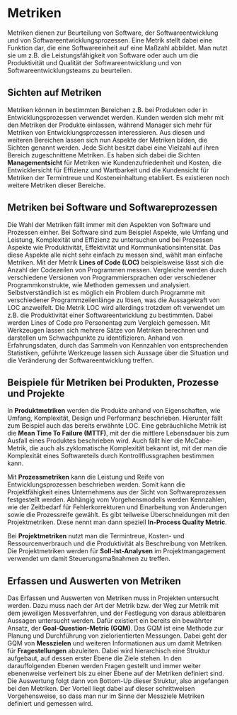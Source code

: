 # Metriken

Metriken dienen zur Beurteilung von Software, der Softwareentwicklung und von Softwareentwicklungsprozessen. Eine Metrik stellt dabei
eine Funktion dar, die eine Softwareeinheit auf eine Maßzahl abbildet. Man nutzt sie um z.B. die Leistungsfähigkeit von Software oder
auch um die Produktivität und Qualität der Softwareentwicklung und von Softwareentwicklungsteams zu beurteilen.

## Sichten auf Metriken

Metriken können in bestimmten Bereichen z.B. bei Produkten oder in Entwicklungsprozessen verwendet werden. Kunden werden sich mehr mit den
Metriken der Produkte einlassen, während Manager sich mehr für Metriken von Entwicklungsprozessen interessieren. Aus diesen und weiteren
Bereichen lassen sich nun Aspekte der Metriken bilden, die Sichten genannt werden. Jede Sicht besitzt dabei eine Vielzahl auf ihren
Bereich zugeschnittene Metriken. Es haben sich dabei die Sichten **Managementsicht** für Metriken wie Kundenzufriedenheit und Kosten,
die Entwicklersicht für Effizienz und Wartbarkeit und die Kundensicht für Metriken der Termintreue und Kosteneinhaltung etabliert. Es
existieren noch weitere Metriken dieser Bereiche.

## Metriken bei Software und Softwareprozessen

Die Wahl der Metriken fällt immer mit den Aspekten von Software und Prozessen einher. Bei Software sind zum Beispiel Aspekte, wie Umfang
und Leistung, Komplexität und Effizienz zu untersuchen und bei Prozessen Aspekte wie Produktivität, Effektivität und Kommunikationsintensität.
Das diese Aspekte alle nicht sehr einfach zu messen sind, wählt man einfache Metriken. Mit der Metrik **Lines of Code (LOC)** beispielsweise
lässt sich die Anzahl der Codezeilen von Programmen messen. Vergleiche werden durch verschiedene Versionen von Programmiersprachen oder
verschiedener Programmkonstrukte, wie Methoden gemessen und analysiert. Selbstverständlich ist es möglich ein Problem durch Programme
mit verschiedener Programmzeilenlänge zu lösen, was die Aussagekraft von LOC anzweifelt. Die Metrik LOC wird allerdings trotzdem oft verwendet
um z.B. die Produktivität einer Softwareentwicklung zu bestimmten. Dabei werden Lines of Code pro Personentag zum Vergleich gemessen.
Mit Werkzeugen lassen sich mehrere Sätze von Metriken berechnen und darstellen um Schwachpunkte zu identifizieren.
Anhand von Erfahrungsdaten, durch das Sammeln von Kennzahlen von entsprechenden Statistiken, geführte Werkzeuge lassen sich Aussage
über die Situation und die Veränderung der Softwareentwicklung treffen.

## Beispiele für Metriken bei Produkten, Prozesse und Projekte

In **Produktmetriken** werden die Produkte anhand von Eigenschaften, wie Umfang, Komplexität, Design und Performanz beschrieben.
Hierunter fällt zum Beispiel auch das bereits erwähnte LOC. Eine gebräuchliche Metrik ist die **Mean Time To Failure (MTTF)**,
mit der die mittlere Lebensdauer bis zum Ausfall eines Produktes beschrieben wird. Auch fällt hier die McCabe-Metrik, die auch als
zyklomatische Komplexität bekannt ist, mit der man die Komplexität eines Softwareteils durch Kontrollflussgraphen bestimmen kann.  

Mit **Prozessmetriken** kann die Leistung und Reife von Entwicklungsprozessen beschrieben werden. Somit kann die Projektfähigkeit
eines Unternehmens aus der Sicht von Softwareprozessen festgestellt werden. Abhängig vom Vorgehensmodells werden Kennzahlen, wie
der Zeitbedarf für Fehlerkorrekturen und Einarbeitung von Änderungen sowie die Prozessreife gewählt. Es gibt teilweise Überschneidungen
mit den Projektmetriken. Diese nennt man dann speziell **In-Process Quality Metric**.

Bei **Projektmetriken** nutzt man die Termintreue, Kosten- und Ressourcenverbrauch und die Produktivität als Beschreibung von Metriken.
Die Projektmetriken werden für **Soll-Ist-Analysen** im Projektmangagement verwendet um damit Steuerungsmaßnahmen zu treffen.

## Erfassen und Auswerten von Metriken

Das Erfassen und Auswerten von Metriken muss in Projekten untersucht werden. Dazu muss nach der Art der Metrik bzw. der Weg zur Metrik
mit dem jeweiligen Messverfahren, und der Festlegung von daraus ableitbaren Aussagen untersucht werden. Dafür existiert ein bereits 
ein bewährter Ansatz, der **Goal-Question-Metric (GQM)**. Das GQM ist eine Methode zur Planung und Durchführung von zielorientierten Messungen.
Dabei geht der GQM von **Messzielen** und weiteren Informationen aus um damit Metriken für **Fragestellungen** abzuleiten. Dabei wird hierarchisch
eine Struktur aufgebaut, auf dessen erster Ebene die Ziele stehen. In den darauffolgenden Ebenen werden Fragen gestellt und immer weiter
ebenenweise verfeinert bis zu einer Ebene auf der Metriken definiert sind. Die Auswertung folgt dann von Bottom-Up dieser Struktur, also
angefangen bei den Metriken. Der Vorteil liegt dabei auf dieser schrittweisen Vorgehensweise, so dass man nur im Sinne der Messziele
Metriken definiert und gemessen wird.  


